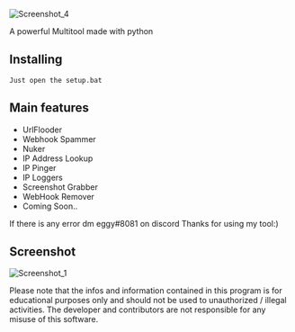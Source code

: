 <p align="center">
 
![Screenshot_4](https://github.com/eggy22/Bottle-Multitool/assets/106061655/6590ecbf-b883-483d-934f-98303eb9d66e)





A powerful Multitool made with python<br/>


## Installing
 

```
Just open the setup.bat
```

## Main features

* UrlFlooder
* Webhook Spammer
* Nuker
* IP Address Lookup
* IP Pinger
* IP Loggers
* Screenshot Grabber
* WebHook Remover
* Coming Soon..
 
If there is any error dm eggy#8081 on discord 
Thanks for using my tool:)


## Screenshot
![Screenshot_1](https://github.com/eggy22/Bottle-Multitool/assets/106061655/80dcc1c8-4d83-4bb9-8ced-eb6b96203c38)



Please note that the infos and information contained in this program is for educational purposes only and should not be used to unauthorized / illegal activities. The developer and contributors are not responsible for any misuse of this software.


